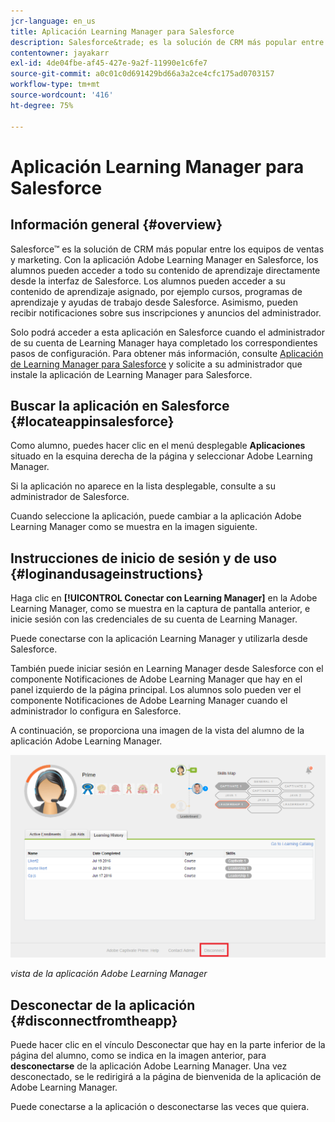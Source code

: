 ```yaml
---
jcr-language: en_us
title: Aplicación Learning Manager para Salesforce
description: Salesforce&trade; es la solución de CRM más popular entre los equipos de ventas y marketing. Con la aplicación Adobe Learning Manager en Salesforce, los alumnos pueden acceder a todo su contenido de aprendizaje directamente desde la interfaz de Salesforce. Los alumnos pueden acceder a su contenido de aprendizaje asignado, por ejemplo cursos, programas de aprendizaje y ayudas de trabajo desde Salesforce. Asimismo, pueden recibir notificaciones sobre sus inscripciones y anuncios del administrador.
contentowner: jayakarr
exl-id: 4de04fbe-af45-427e-9a2f-11990e1c6fe7
source-git-commit: a0c01c0d691429bd66a3a2ce4cfc175ad0703157
workflow-type: tm+mt
source-wordcount: '416'
ht-degree: 75%

---
```


# Aplicación Learning Manager para Salesforce

## Información general {#overview}

Salesforce™ es la solución de CRM más popular entre los equipos de ventas y marketing. Con la aplicación Adobe Learning Manager en Salesforce, los alumnos pueden acceder a todo su contenido de aprendizaje directamente desde la interfaz de Salesforce. Los alumnos pueden acceder a su contenido de aprendizaje asignado, por ejemplo cursos, programas de aprendizaje y ayudas de trabajo desde Salesforce. Asimismo, pueden recibir notificaciones sobre sus inscripciones y anuncios del administrador.

Solo podrá acceder a esta aplicación en Salesforce cuando el administrador de su cuenta de Learning Manager haya completado los correspondientes pasos de configuración. Para obtener más información, consulte [Aplicación de Learning Manager para Salesforce](../../integration-admin/feature-summary/sfdc-app.md) y solicite a su administrador que instale la aplicación de Learning Manager para Salesforce.

## Buscar la aplicación en Salesforce {#locateappinsalesforce}

Como alumno, puedes hacer clic en el menú desplegable **Aplicaciones** situado en la esquina derecha de la página y seleccionar Adobe Learning Manager.

Si la aplicación no aparece en la lista desplegable, consulte a su administrador de Salesforce.

Cuando seleccione la aplicación, puede cambiar a la aplicación Adobe Learning Manager como se muestra en la imagen siguiente.

<!--![](assets/connect-to-prime.png)-->

## Instrucciones de inicio de sesión y de uso {#loginandusageinstructions}

Haga clic en **[!UICONTROL Conectar con Learning Manager]** en la Adobe Learning Manager, como se muestra en la captura de pantalla anterior, e inicie sesión con las credenciales de su cuenta de Learning Manager.

Puede conectarse con la aplicación Learning Manager y utilizarla desde Salesforce.

También puede iniciar sesión en Learning Manager desde Salesforce con el componente Notificaciones de Adobe Learning Manager que hay en el panel izquierdo de la página principal. Los alumnos solo pueden ver el componente Notificaciones de Adobe Learning Manager cuando el administrador lo configura en Salesforce.

A continuación, se proporciona una imagen de la vista del alumno de la aplicación Adobe Learning Manager.

![](assets/learners-view.png)

*vista de la aplicación Adobe Learning Manager*

## Desconectar de la aplicación {#disconnectfromtheapp}

Puede hacer clic en el vínculo Desconectar que hay en la parte inferior de la página del alumno, como se indica en la imagen anterior, para **desconectarse** de la aplicación Adobe Learning Manager. Una vez desconectado, se le redirigirá a la página de bienvenida de la aplicación de Adobe Learning Manager.

Puede conectarse a la aplicación o desconectarse las veces que quiera.
